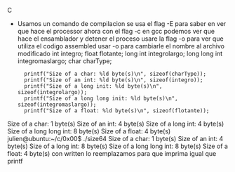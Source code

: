 C 
- Usamos un comando de compilacion
	se usa el flag -E para saber en ver que hace el processor
	ahora con el flag -c en gcc podemos ver que hace el ensamblador y detener el proceso 
	usare la flag -o para ver que utiliza el codigo assembled
	usar -o para cambiarle el nombre al archivo modificado
int integro;
        float flotante;
        long int integrolargo;
        long long int integromaslargo;
        char charType;

        printf("Size of a char: %ld byte(s)\n", sizeof(charType));
        printf("Size of an int: %ld byte(s)\n", sizeof(integro));
        printf("Size of a long init: %ld byte(s)\n", sizeof(integrolargo));
        printf("Size of a long long init: %ld byte(s)\n", sizeof(integromaslargo));
        printf("Size of a float: %ld byte(s)\n", sizeof(flotante));
Size of a char: 1 byte(s)
Size of an int: 4 byte(s)
Size of a long int: 4 byte(s)
Size of a long long int: 8 byte(s)
Size of a float: 4 byte(s)
julien@ubuntu:~/c/0x00$ ./size64
Size of a char: 1 byte(s)
Size of an int: 4 byte(s)
Size of a long int: 8 byte(s)
Size of a long long int: 8 byte(s)
Size of a float: 4 byte(s)
con written lo reemplazamos para que imprima igual que printf
